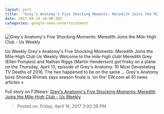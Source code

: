 ```yaml
---
layout: post
title:  "Grey's Anatomy's Five Shocking Moments: Meredith Joins the Mile-High Club - Us Weekly"
date: 2017-04-14 10:00:38Z
categories: google-news-entertaintment
---
```


![Grey's Anatomy's Five Shocking Moments: Meredith Joins the Mile-High Club - Us Weekly](http://img.usmagazine.com/social/greys-anatomy-zoom-e1d5896c-e127-4834-b4eb-000446b09f53.jpg)

Us Weekly Grey's Anatomy's Five Shocking Moments: Meredith Joins the Mile-High Club Us Weekly Welcome to the mile-high club! Meredith Grey (Ellen Pompeo) and Nathan Riggs (Martin Henderson) got frisky on a plane on the Thursday, April 13, episode of Grey's Anatomy. 10 Most Devastating TV Deaths of 2016. The two happened to be on the same ... Grey's Anatomy boss Shonda Rhimes says season finale is 'on fire' EW.com all 61 news articles »


Full story on F3News: [Grey's Anatomy's Five Shocking Moments: Meredith Joins the Mile-High Club - Us Weekly](http://www.f3nws.com/n/4aVkfH)

> Posted on: Friday, April 14, 2017 3:00:38 PM
